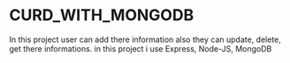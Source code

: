 # CURD_WITH_MONGODB
In this project user can add there information also they can update, delete, get there  informations. in this project i use Express, Node-JS, MongoDB
